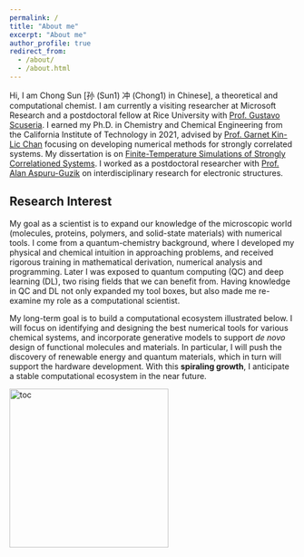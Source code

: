 ```yaml
---
permalink: /
title: "About me"
excerpt: "About me"
author_profile: true
redirect_from: 
  - /about/
  - /about.html
---
```


Hi, I am Chong Sun [孙 (Sun1) 冲 (Chong1) in Chinese], a theoretical and computational
chemist. 
I am currently a visiting researcher at Microsoft Research and a postdoctoral fellow at Rice
University with [Prof. Gustavo Scuseria](http://scuseria.rice.edu/).
I earned my Ph.D. in Chemistry and Chemical Engineering from the California Institute of Technology in 2021, advised by [Prof. Garnet Kin-Lic Chan](https://www.chan-lab.caltech.edu/) focusing on developing numerical methods for strongly correlated systems.
My dissertation is on [Finite-Temperature Simulations of Strongly Correlationed Systems](https://arxiv.org/abs/2302.14313). I worked as a postdoctoral researcher with [Prof. Alan Aspuru-Guzik](https://www.matter.toronto.edu/) on interdisciplinary research  for electronic structures.
<!-- title   -->
## Research Interest

My goal as a scientist is to expand our knowledge of the microscopic world (molecules, proteins, polymers, and solid-state materials) with numerical tools. I come from
a quantum-chemistry background, where I developed my physical and chemical intuition in approaching problems, and received rigorous training in mathematical derivation, numerical analysis and programming. 
Later I was exposed to quantum computing (QC) and deep learning (DL), two rising fields that we can benefit from. Having knowledge in QC and DL not only expanded my tool
boxes, but also made me re-examine my role as a computational scientist. 

My long-term goal is to build a computational ecosystem illustrated below. 
I will focus on identifying and designing the best numerical tools for various chemical systems, and incorporate generative models to support *de novo* design of functional molecules and materials. 
In particular, I will push the discovery of renewable energy and quantum materials, which in turn will support the hardware development. With this **spiraling growth**, I anticipate a stable computational ecosystem in the near future.

  <img src="../images/ecosystem.png" alt="toc" style="width: 280px; center">


